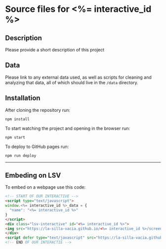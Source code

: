 Source files for <%= interactive_id %>
=====

## Description

Please provide a short description of this project

## Data
Please link to any external data used, as well as scripts for cleaning and analyzing that data, all of which should live in the `/data` directory.

## Installation
After cloning the repository run:
```
npm install
```

To start watching the project and opening in the browser run:
```
npm start
```

To deploy to GitHub pages run:
```
npm run deploy
```

---

## Embeding on LSV
To embed on a webpage use this code:
```html
<!-- START OF OUR INTERACTIVE -->
<script type="text/javascript">
window.<%= interactive_id %>_data = {
  "name": "<%= interactive_id %>"
}
</script>
<div class="lsv-interactive" id="<%= interactive_id %>">
<img src="https://la-silla-vacia.github.io/<%= interactive_id %>/screenshot.png" class="screenshot" style="width:100%;">
</div>
<script defer type="text/javascript" src="https://la-silla-vacia.github.io/<%= interactive_id %>/script.js"></script>
<!-- END OF OUR INTERACTIE -->
```